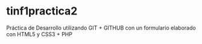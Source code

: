 # tinf1practica2
Práctica de Desarrollo utilizando GIT + GITHUB con un formulario elaborado con HTML5 y CSS3 + PHP
